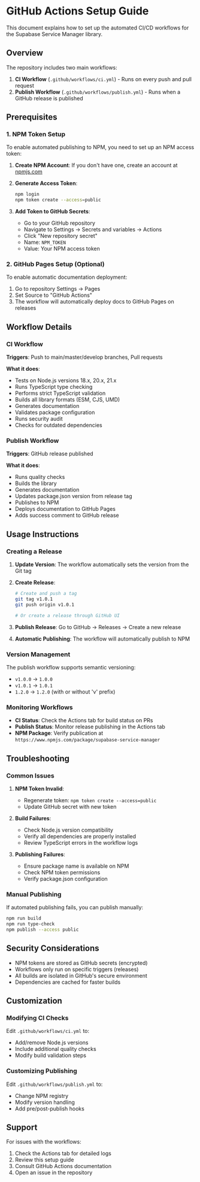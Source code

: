 # GitHub Actions Setup Guide

This document explains how to set up the automated CI/CD workflows for the Supabase Service Manager library.

## Overview

The repository includes two main workflows:

1. **CI Workflow** (`.github/workflows/ci.yml`) - Runs on every push and pull request
2. **Publish Workflow** (`.github/workflows/publish.yml`) - Runs when a GitHub release is published

## Prerequisites

### 1. NPM Token Setup

To enable automated publishing to NPM, you need to set up an NPM access token:

1. **Create NPM Account**: If you don't have one, create an account at [npmjs.com](https://www.npmjs.com)

2. **Generate Access Token**:

   ```bash
   npm login
   npm token create --access=public
   ```

3. **Add Token to GitHub Secrets**:
   - Go to your GitHub repository
   - Navigate to Settings → Secrets and variables → Actions
   - Click "New repository secret"
   - Name: `NPM_TOKEN`
   - Value: Your NPM access token

### 2. GitHub Pages Setup (Optional)

To enable automatic documentation deployment:

1. Go to repository Settings → Pages
2. Set Source to "GitHub Actions"
3. The workflow will automatically deploy docs to GitHub Pages on releases

## Workflow Details

### CI Workflow

**Triggers**: Push to main/master/develop branches, Pull requests

**What it does**:

- Tests on Node.js versions 18.x, 20.x, 21.x
- Runs TypeScript type checking
- Performs strict TypeScript validation
- Builds all library formats (ESM, CJS, UMD)
- Generates documentation
- Validates package configuration
- Runs security audit
- Checks for outdated dependencies

### Publish Workflow

**Triggers**: GitHub release published

**What it does**:

- Runs quality checks
- Builds the library
- Generates documentation
- Updates package.json version from release tag
- Publishes to NPM
- Deploys documentation to GitHub Pages
- Adds success comment to GitHub release

## Usage Instructions

### Creating a Release

1. **Update Version**: The workflow automatically sets the version from the Git tag
2. **Create Release**:

   ```bash
   # Create and push a tag
   git tag v1.0.1
   git push origin v1.0.1

   # Or create a release through GitHub UI
   ```

3. **Publish Release**: Go to GitHub → Releases → Create a new release
4. **Automatic Publishing**: The workflow will automatically publish to NPM

### Version Management

The publish workflow supports semantic versioning:

- `v1.0.0` → `1.0.0`
- `v1.0.1` → `1.0.1`
- `1.2.0` → `1.2.0` (with or without 'v' prefix)

### Monitoring Workflows

- **CI Status**: Check the Actions tab for build status on PRs
- **Publish Status**: Monitor release publishing in the Actions tab
- **NPM Package**: Verify publication at `https://www.npmjs.com/package/supabase-service-manager`

## Troubleshooting

### Common Issues

1. **NPM Token Invalid**:

   - Regenerate token: `npm token create --access=public`
   - Update GitHub secret with new token

2. **Build Failures**:

   - Check Node.js version compatibility
   - Verify all dependencies are properly installed
   - Review TypeScript errors in the workflow logs

3. **Publishing Failures**:
   - Ensure package name is available on NPM
   - Check NPM token permissions
   - Verify package.json configuration

### Manual Publishing

If automated publishing fails, you can publish manually:

```bash
npm run build
npm run type-check
npm publish --access public
```

## Security Considerations

- NPM tokens are stored as GitHub secrets (encrypted)
- Workflows only run on specific triggers (releases)
- All builds are isolated in GitHub's secure environment
- Dependencies are cached for faster builds

## Customization

### Modifying CI Checks

Edit `.github/workflows/ci.yml` to:

- Add/remove Node.js versions
- Include additional quality checks
- Modify build validation steps

### Customizing Publishing

Edit `.github/workflows/publish.yml` to:

- Change NPM registry
- Modify version handling
- Add pre/post-publish hooks

## Support

For issues with the workflows:

1. Check the Actions tab for detailed logs
2. Review this setup guide
3. Consult GitHub Actions documentation
4. Open an issue in the repository
